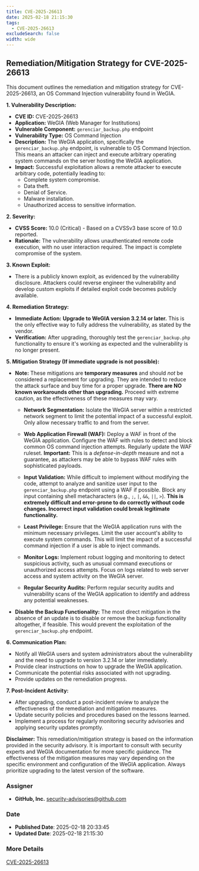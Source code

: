 ```yaml
---
title: CVE-2025-26613
date: 2025-02-18 21:15:30
tags:
  - CVE-2025-26613
excludeSearch: false
width: wide
---
```


## Remediation/Mitigation Strategy for CVE-2025-26613

This document outlines the remediation and mitigation strategy for CVE-2025-26613, an OS Command Injection vulnerability found in WeGIA.

**1. Vulnerability Description:**

*   **CVE ID:** CVE-2025-26613
*   **Application:** WeGIA (Web Manager for Institutions)
*   **Vulnerable Component:** `gerenciar_backup.php` endpoint
*   **Vulnerability Type:** OS Command Injection
*   **Description:** The WeGIA application, specifically the `gerenciar_backup.php` endpoint, is vulnerable to OS Command Injection. This means an attacker can inject and execute arbitrary operating system commands on the server hosting the WeGIA application.
*   **Impact:** Successful exploitation allows a remote attacker to execute arbitrary code, potentially leading to:
    *   Complete system compromise.
    *   Data theft.
    *   Denial of Service.
    *   Malware installation.
    *   Unauthorized access to sensitive information.

**2. Severity:**

*   **CVSS Score:** 10.0 (Critical)  - Based on a CVSSv3 base score of 10.0 reported.
*   **Rationale:** The vulnerability allows unauthenticated remote code execution, with no user interaction required. The impact is complete compromise of the system.

**3. Known Exploit:**

*   There is a publicly known exploit, as evidenced by the vulnerability disclosure. Attackers could reverse engineer the vulnerability and develop custom exploits if detailed exploit code becomes publicly available.

**4. Remediation Strategy:**

*   **Immediate Action:** **Upgrade to WeGIA version 3.2.14 or later.** This is the only effective way to fully address the vulnerability, as stated by the vendor.
*   **Verification:** After upgrading, thoroughly test the `gerenciar_backup.php` functionality to ensure it's working as expected and the vulnerability is no longer present.

**5. Mitigation Strategy (If immediate upgrade is not possible):**

*   **Note:**  These mitigations are **temporary measures** and should *not* be considered a replacement for upgrading. They are intended to reduce the attack surface and buy time for a proper upgrade.  **There are NO known workarounds other than upgrading.** Proceed with extreme caution, as the effectiveness of these measures may vary.

    *   **Network Segmentation:** Isolate the WeGIA server within a restricted network segment to limit the potential impact of a successful exploit.  Only allow necessary traffic to and from the server.

    *   **Web Application Firewall (WAF):** Deploy a WAF in front of the WeGIA application. Configure the WAF with rules to detect and block common OS command injection attempts.  Regularly update the WAF ruleset.  **Important:** This is a *defense-in-depth* measure and not a guarantee, as attackers may be able to bypass WAF rules with sophisticated payloads.

    *   **Input Validation:**  While difficult to implement without modifying the code, attempt to analyze and sanitize user input to the `gerenciar_backup.php` endpoint using a WAF if possible.  Block any input containing shell metacharacters (e.g., `;`, `|`, `&&`, `||`, `>`). **This is extremely difficult and error-prone to do correctly without code changes.  Incorrect input validation could break legitimate functionality.**

    *   **Least Privilege:** Ensure that the WeGIA application runs with the minimum necessary privileges.  Limit the user account's ability to execute system commands. This will limit the impact of a successful command injection if a user is able to inject commands.

    *   **Monitor Logs:** Implement robust logging and monitoring to detect suspicious activity, such as unusual command executions or unauthorized access attempts. Focus on logs related to web server access and system activity on the WeGIA server.

    *   **Regular Security Audits:** Perform regular security audits and vulnerability scans of the WeGIA application to identify and address any potential weaknesses.
*    **Disable the Backup Functionality:** The most direct mitigation in the absence of an update is to disable or remove the backup functionality altogether, if feasible.  This would prevent the exploitation of the `gerenciar_backup.php` endpoint.

**6. Communication Plan:**

*   Notify all WeGIA users and system administrators about the vulnerability and the need to upgrade to version 3.2.14 or later immediately.
*   Provide clear instructions on how to upgrade the WeGIA application.
*   Communicate the potential risks associated with not upgrading.
*   Provide updates on the remediation progress.

**7. Post-Incident Activity:**

*   After upgrading, conduct a post-incident review to analyze the effectiveness of the remediation and mitigation measures.
*   Update security policies and procedures based on the lessons learned.
*   Implement a process for regularly monitoring security advisories and applying security updates promptly.

**Disclaimer:** This remediation/mitigation strategy is based on the information provided in the security advisory. It is important to consult with security experts and WeGIA documentation for more specific guidance. The effectiveness of the mitigation measures may vary depending on the specific environment and configuration of the WeGIA application. Always prioritize upgrading to the latest version of the software.

### Assigner
- **GitHub, Inc.** <security-advisories@github.com>

### Date
- **Published Date**: 2025-02-18 20:33:45
- **Updated Date**: 2025-02-18 21:15:30

### More Details
[CVE-2025-26613](https://www.cvedetails.com/cve/CVE-2025-26613)